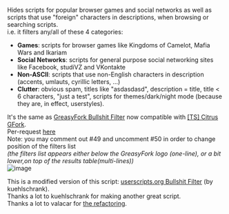 Hides scripts for popular browser games and social networks as well as scripts that use "foreign" characters in descriptions, when browsing or searching scripts.  
i.e. it filters any/all of these 4 categories:  
* **Games**: scripts for browser games like Kingdoms of Camelot, Mafia Wars and Ikariam  
* **Social Networks**: scripts for general purpose social networking sites like Facebook, studiVZ and VKontakte  
* **Non-ASCII**: scripts that use non-English characters in description (accents, umlauts, cyrillic letters, ...)  
* **Clutter**: obvious spam, titles like "asdasdasd", description = title, title < 6 characters, "just a test", scripts for themes/dark/night mode (because they are, in effect, userstyles).  


It's the same as [GreasyFork Bullshit Filter](https://greasyfork.org/en/scripts/12179-greasyfork-bull-filter,) now compatible with <a href="https://greasyfork.org/en/scripts/4336-ts-citrus-gfork">[TS] Citrus GFork</a>.  
Per-request [here](https://greasyfork.org/en/forum/discussion/6643/x)  
Note: you may comment out #49 and uncomment #50 in order to change position of the filters list  
*(the filters list appears either below the GreasyFork logo (one-line), or a bit lower,on top of the results table(multi-lines))*  
![image](https://i.imgur.com/ASbOvvm.gif)  


This is a modified version of this script: [userscripts.org Bullshit Filter](http://userscripts-mirror.org/scripts/show/97145) (by kuehlschrank).  
Thanks a lot to kuehlschrank for making another great script.  
Thanks a lot to valacar for [the refactoring](https://greasyfork.org/en/forum/discussion/42803/refactored).
